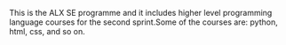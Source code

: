 This is the ALX SE programme and it includes higher level programming language courses for the second sprint.Some of the courses are: python, html, css, and so on.
